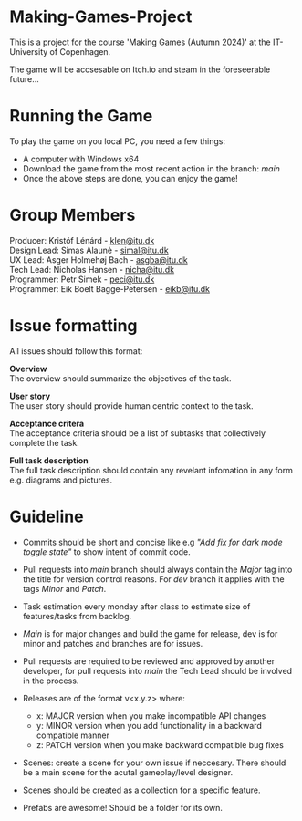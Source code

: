 # Making-Games-Project
This is a project for the course 'Making Games (Autumn 2024)' at the IT-University of Copenhagen.

The game will be accsesable on Itch.io and steam in the foreseerable future...

# Running the Game

To play the game on you local PC, you need a few things:
- A computer with Windows x64
- Download the game from the most recent action in the branch: *main*
- Once the above steps are done, you can enjoy the game!


# Group Members

Producer: Kristóf Lénárd - klen@itu.dk  \
Design Lead: Simas Alaunė - simal@itu.dk \
UX Lead: Asger Holmehøj Bach - asgba@itu.dk \
Tech Lead: Nicholas Hansen - nicha@itu.dk \
Programmer: Petr Simek - peci@itu.dk \
Programmer: Eik Boelt Bagge-Petersen - eikb@itu.dk

# Issue formatting
All issues should follow this format:

**Overview** \
The overview should summarize the objectives of the task.

**User story** \
The user story should provide human centric context to the task.

**Acceptance critera** \
The acceptance criteria should be a list of subtasks that collectively complete the task.

**Full task description** \
The full task description should contain any revelant infomation in any form e.g. diagrams and pictures.

# Guideline
- Commits should be short and concise like e.g *"Add fix for dark mode toggle state"* to show intent of commit code.

- Pull requests into *main* branch should always contain the *Major* tag into the title for version control reasons. For *dev* branch it applies with the tags *Minor* and *Patch*. 

- Task estimation every monday after class to estimate size of features/tasks from backlog.

- *Main* is for major changes and build the game for release, dev is for minor and patches and branches are for issues.

- Pull requests are required to be reviewed and approved by another developer, for pull requests into *main* the Tech Lead should be involved in the process. 

- Releases are of the format v<x.y.z> where:
  - x: MAJOR version when you make incompatible API changes
  - y: MINOR version when you add functionality in a backward compatible manner
  - z: PATCH version when you make backward compatible bug fixes

- Scenes: create a scene for your own issue if neccesary. There should be a main scene for the acutal gameplay/level designer.

- Scenes should be created as a collection for a specific feature.

- Prefabs are awesome! Should be a folder for its own.
